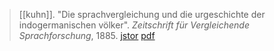 > [[kuhn]]. "Die sprachvergleichung und die urgeschichte der indogermanischen völker". *Zeitschrift für Vergleichende Sprachforschung*, 1885. [jstor](https://www.jstor.org/stable/40844398) [pdf](a/a-kuhn1885.pdf)